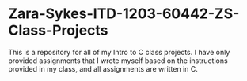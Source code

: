 # Zara-Sykes-ITD-1203-60442-ZS-Class-Projects
This is a repository for all of my Intro to C class projects. I have only provided assignments that I wrote myself based on the instructions provided in my class, and all assignments are written in C. 
